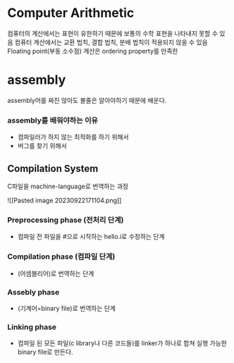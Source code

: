 # Computer Arithmetic
컴퓨터의 계산에서는 표현이 유한하기 때문에 보통의 수학 표현을 나타내지 못할 수 있음
컴퓨터 계산에서는 교환 법칙, 결합 법칙, 분배 법칙이 적용되지 않을 수 있음
Floating point(부동 소수점) 계산은 ordering property를 만족한

# assembly
assembly어를 짜진 않아도 볼줄은 알아야하기 때문에 배운다.
### assembly를 배워야하는 이유
-  컴파일러가 하지 않는 최적화를 하기 위해서
- 버그를 찾기 위해서

## Compilation System

C파일을 machine-language로 번역하는 과정

![[Pasted image 20230922171104.png]]
### Preprocessing phase (전처리 단계)
- 컴파일 전 파일을 \#으로 시작하는 hello.i로 수정하는 단계
### Compilation phase (컴파일 단계)
- (어셈블리어)로 번역하는 단계
### Assebly phase
- (기계어=binary file)로 번역하는 단계
### Linking phase
- 컴파일 된 모든 파일(c library나 다른 코드들)를 linker가 하나로 합쳐 실행 가능한 binary file로 만든다.
